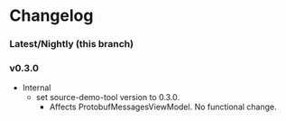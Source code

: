 # Changelog

### Latest/Nightly (this branch)

### v0.3.0
- Internal
    - set source-demo-tool version to 0.3.0.
        - Affects ProtobufMessagesViewModel. No functional change.